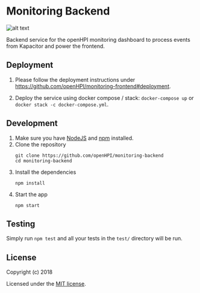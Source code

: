 # Monitoring Backend
![alt text](https://img.shields.io/travis/com/openHPI/monitoring-backend.svg "Travis Build") 

Backend service for the openHPI monitoring dashboard to process events from Kapacitor and power the frontend.

## Deployment

1. Please follow the deployment instructions under https://github.com/openHPI/monitoring-frontend#deployment.

1. Deploy the service using docker compose / stack: 
  ```docker-compose up``` or ```docker stack -c docker-compose.yml```.

## Development

1. Make sure you have [NodeJS](https://nodejs.org/) and [npm](https://www.npmjs.com/) installed.
1. Clone the repository
    ```
    git clone https://github.com/openHPI/monitoring-backend
    cd monitoring-backend
    ```
1. Install the dependencies
    ```
    npm install
    ```
1. Start the app
    ```
    npm start
    ```

## Testing

Simply run `npm test` and all your tests in the `test/` directory will be run.


## License

Copyright (c) 2018

Licensed under the [MIT license](LICENSE).
